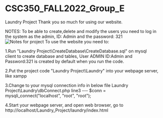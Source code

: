 # CSC350_FALL2022_Group_E
Laundry Project
Thank you so much for using our website.


NOTES: To be able to create,delete and modify the users you need to log in the system as the admin, ID: Admin and the password: 321
![Notes for project](https://user-images.githubusercontent.com/80984930/206946864-d653cb65-1fd1-4476-924f-c5323f939dce.jpg)
To use the website you need to: 

1.Run "Laundry Project\CreateDatabase\CreateDatabase.sql" on mysql client to create database and tables, User ADMIN ID:Admin and Password:321 is created by default when you run the code.

2.Put the project code "Laundry Project\Laundry" into your webpage server, like xampp


3.Change to your mysql connection info in below file
  Laundry Project\Laundry\dbConnect.php
  line3   ---   $conn = mysqli_connect("localhost", "root", "root"); 
  
4.Start your webpage server, and open web browser, go to http://localhost/Laundry_Project/laundry/index.html
